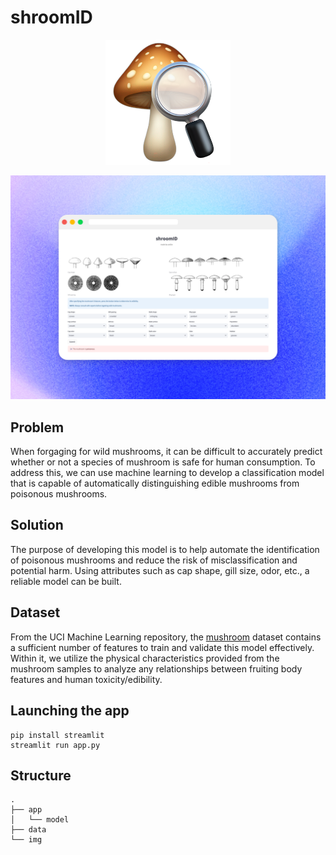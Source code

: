 # shroomID
<p align="center">
    <img src="./img/logo.png" width="200" height="200">
</p>

<img src="./img/preview.png">

## Problem
When forgaging for wild mushrooms, it can be difficult to accurately predict whether or not a species of mushroom is safe for human consumption. To address this, we can use machine learning to develop a classification model that is capable of automatically distinguishing edible mushrooms from poisonous mushrooms.

## Solution
The purpose of developing this model is to help automate the identification of poisonous mushrooms and reduce the risk of misclassification and potential harm. Using attributes such as cap shape, gill size, odor, etc., a reliable model can be built.

## Dataset
From the UCI Machine Learning repository, the [mushroom](https://archive.ics.uci.edu/dataset/73/mushroom) dataset contains a sufficient number of features to train and validate this model effectively. Within it, we utilize the physical characteristics provided from the mushroom samples to analyze any relationships between fruiting body features and human toxicity/edibility.

## Launching the app
```
pip install streamlit
streamlit run app.py
```
## Structure
    .
    ├── app
    │   └── model
    ├── data
    └── img
  
